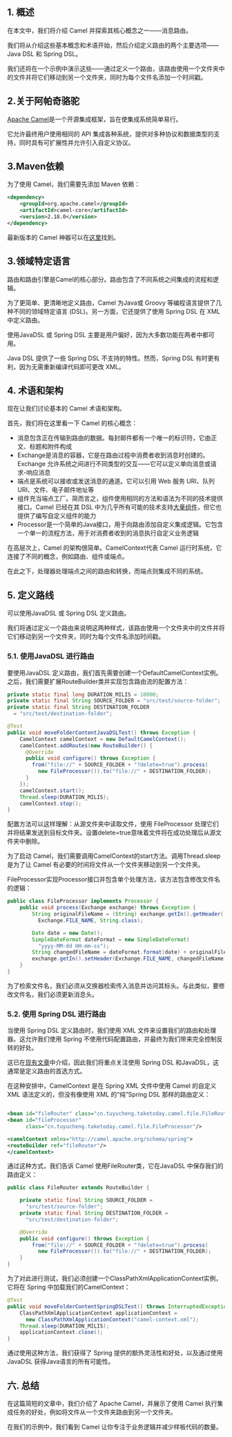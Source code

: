 ## 1. 概述

在本文中，我们将介绍 Camel 并探索其核心概念之一——消息路由。

我们将从介绍这些基本概念和术语开始，然后介绍定义路由的两个主要选项——Java DSL 和 Spring DSL。

我们还将在一个示例中演示这些——通过定义一个路由，该路由使用一个文件夹中的文件并将它们移动到另一个文件夹，同时为每个文件名添加一个时间戳。

## 2.关于阿帕奇骆驼

[Apache Camel](https://camel.apache.org/)是一个开源集成框架，旨在使集成系统简单易行。

它允许最终用户使用相同的 API 集成各种系统，提供对多种协议和数据类型的支持，同时具有可扩展性并允许引入自定义协议。

## 3.Maven依赖

为了使用 Camel，我们需要先添加 Maven 依赖：

```xml
<dependency>
    <groupId>org.apache.camel</groupId>
    <artifactId>camel-core</artifactId>
    <version>2.18.0</version>
</dependency>
```

最新版本的 Camel 神器可以在[这里](https://search.maven.org/classic/#search|ga|1|g%3A"org.apache.camel")找到。

## 3.领域特定语言

路由和路由引擎是Camel的核心部分。路由包含了不同系统之间集成的流程和逻辑。

为了更简单、更清晰地定义路由，Camel 为Java或 Groovy 等编程语言提供了几种不同的领域特定语言 (DSL)。另一方面，它还提供了使用 Spring DSL 在 XML 中定义路由。

使用JavaDSL 或 Spring DSL 主要是用户偏好，因为大多数功能在两者中都可用。

Java DSL 提供了一些 Spring DSL 不支持的特性。然而，Spring DSL 有时更有利，因为无需重新编译代码即可更改 XML。

## 4. 术语和架构

现在让我们讨论基本的 Camel 术语和架构。

首先，我们将在这里看一下 Camel 的核心概念：

-   消息包含正在传输到路由的数据。每封邮件都有一个唯一的标识符，它由正文、标题和附件构成
-   Exchange是消息的容器，它是在路由过程中消费者收到消息时创建的。Exchange 允许系统之间进行不同类型的交互——它可以定义单向消息或请求-响应消息
-   端点是系统可以接收或发送消息的通道。它可以引用 Web 服务 URI、队列 URI、文件、电子邮件地址等
-   组件充当端点工厂。简而言之，组件使用相同的方法和语法为不同的技术提供接口。Camel 已经在其 DSL 中为几乎所有可能的技术支持[大量组件](https://camel.apache.org/components.html)，但它也提供了编写自定义组件的能力
-   Processor是一个简单的Java接口，用于向路由添加自定义集成逻辑。它包含一个单一的流程方法，用于对消费者收到的消息执行自定义业务逻辑

在高层次上，Camel 的架构很简单。CamelContext代表 Camel 运行时系统，它连接了不同的概念，例如路由、组件或端点。

在此之下，处理器处理端点之间的路由和转换，而端点则集成不同的系统。

## 5. 定义路线

可以使用JavaDSL 或 Spring DSL 定义路由。

我们将通过定义一个路由来说明这两种样式，该路由使用一个文件夹中的文件并将它们移动到另一个文件夹，同时为每个文件名添加时间戳。

### 5.1. 使用JavaDSL 进行路由

要使用JavaDSL 定义路由，我们首先需要创建一个DefaultCamelContext实例。之后，我们需要扩展RouteBuilder类并实现包含路由流的配置方法：

```java
private static final long DURATION_MILIS = 10000;
private static final String SOURCE_FOLDER = "src/test/source-folder";
private static final String DESTINATION_FOLDER 
  = "src/test/destination-folder";

@Test
public void moveFolderContentJavaDSLTest() throws Exception {
    CamelContext camelContext = new DefaultCamelContext();
    camelContext.addRoutes(new RouteBuilder() {
      @Override
      public void configure() throws Exception {
        from("file://" + SOURCE_FOLDER + "?delete=true").process(
          new FileProcessor()).to("file://" + DESTINATION_FOLDER);
      }
    });
    camelContext.start();
    Thread.sleep(DURATION_MILIS);
    camelContext.stop();
}
```

配置方法可以这样理解：从源文件夹中读取文件，使用 FileProcessor 处理它们并将结果发送到目标文件夹。设置delete=true意味着文件将在成功处理后从源文件夹中删除。

为了启动 Camel，我们需要调用CamelContext的start方法。调用Thread.sleep是为了让 Camel 有必要的时间将文件从一个文件夹移动到另一个文件夹。

FileProcessor实现Processor接口并包含单个处理方法，该方法包含修改文件名的逻辑：

```java
public class FileProcessor implements Processor {
    public void process(Exchange exchange) throws Exception {
        String originalFileName = (String) exchange.getIn().getHeader(
          Exchange.FILE_NAME, String.class);

        Date date = new Date();
        SimpleDateFormat dateFormat = new SimpleDateFormat(
          "yyyy-MM-dd HH-mm-ss");
        String changedFileName = dateFormat.format(date) + originalFileName;
        exchange.getIn().setHeader(Exchange.FILE_NAME, changedFileName);
    }
}
```

为了检索文件名，我们必须从交换器检索传入消息并访问其标头。与此类似，要修改文件名，我们必须更新消息头。

### 5.2. 使用 Spring DSL 进行路由

当使用 Spring DSL 定义路由时，我们使用 XML 文件来设置我们的路由和处理器。这允许我们使用 Spring 不使用代码配置路由，并最终为我们带来完全控制反转的好处。

这已在[现有文章](https://www.baeldung.com/spring-apache-camel-tutorial)中介绍，因此我们将重点关注使用 Spring DSL 和JavaDSL，这通常是定义路由的首选方式。

在这种安排中，CamelContext 是在 Spring XML 文件中使用 Camel 的自定义 XML 语法定义的，但没有像使用 XML 的“纯”Spring DSL 那样的路由定义：

```xml

<bean id="fileRouter" class="cn.tuyucheng.taketoday.camel.file.FileRouter"/>
<bean id="fileProcessor"
      class="cn.tuyucheng.taketoday.camel.file.FileProcessor"/>

<camelContext xmlns="http://camel.apache.org/schema/spring">
<routeBuilder ref="fileRouter"/>
</camelContext>

```

通过这种方式，我们告诉 Camel 使用FileRouter类，它在JavaDSL 中保存我们的路由定义：

```java
public class FileRouter extends RouteBuilder {

    private static final String SOURCE_FOLDER = 
      "src/test/source-folder";
    private static final String DESTINATION_FOLDER = 
      "src/test/destination-folder";

    @Override
    public void configure() throws Exception {
        from("file://" + SOURCE_FOLDER + "?delete=true").process(
          new FileProcessor()).to("file://" + DESTINATION_FOLDER);
    }
}
```

为了对此进行测试，我们必须创建一个ClassPathXmlApplicationContext实例，它将在 Spring 中加载我们的CamelContext：

```java
@Test
public void moveFolderContentSpringDSLTest() throws InterruptedException {
    ClassPathXmlApplicationContext applicationContext = 
      new ClassPathXmlApplicationContext("camel-context.xml");
    Thread.sleep(DURATION_MILIS);
    applicationContext.close();
}
```

通过使用这种方法，我们获得了 Spring 提供的额外灵活性和好处，以及通过使用JavaDSL 获得Java语言的所有可能性。

## 六. 总结

在这篇简短的文章中，我们介绍了 Apache Camel，并展示了使用 Camel 执行集成任务的好处，例如将文件从一个文件夹路由到另一个文件夹。

在我们的示例中，我们看到 Camel 让你专注于业务逻辑并减少样板代码的数量。